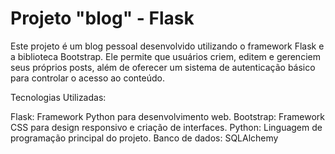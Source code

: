 # Projeto "blog" - Flask
Este projeto é um blog pessoal desenvolvido utilizando o framework Flask e a biblioteca Bootstrap. Ele permite que usuários criem, editem e gerenciem seus próprios posts, além de oferecer um sistema de autenticação básico para controlar o acesso ao conteúdo.

Tecnologias Utilizadas:

Flask: Framework Python para desenvolvimento web.
Bootstrap: Framework CSS para design responsivo e criação de interfaces.
Python: Linguagem de programação principal do projeto.
Banco de dados: SQLAlchemy 

